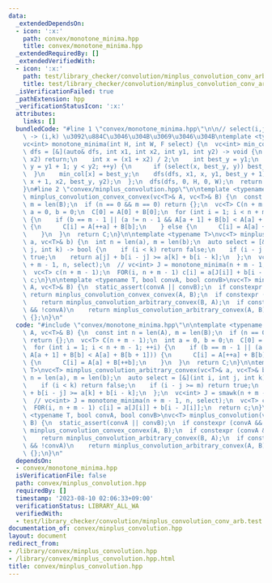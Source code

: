 ```yaml
---
data:
  _extendedDependsOn:
  - icon: ':x:'
    path: convex/monotone_minima.hpp
    title: convex/monotone_minima.hpp
  _extendedRequiredBy: []
  _extendedVerifiedWith:
  - icon: ':x:'
    path: test/library_checker/convolution/minplus_convolution_conv_arb.test.cpp
    title: test/library_checker/convolution/minplus_convolution_conv_arb.test.cpp
  _isVerificationFailed: true
  _pathExtension: hpp
  _verificationStatusIcon: ':x:'
  attributes:
    links: []
  bundledCode: "#line 1 \"convex/monotone_minima.hpp\"\n\n// select(i,j,k) : (i,j)\
    \ -> (i,k) \u3092\u884C\u3046\u304B\u3069\u3046\u304B\ntemplate <typename F>\n\
    vc<int> monotone_minima(int H, int W, F select) {\n  vc<int> min_col(H);\n  auto\
    \ dfs = [&](auto& dfs, int x1, int x2, int y1, int y2) -> void {\n    if (x1 ==\
    \ x2) return;\n    int x = (x1 + x2) / 2;\n    int best_y = y1;\n    for (int\
    \ y = y1 + 1; y < y2; ++y) {\n      if (select(x, best_y, y)) best_y = y;\n  \
    \  }\n    min_col[x] = best_y;\n    dfs(dfs, x1, x, y1, best_y + 1);\n    dfs(dfs,\
    \ x + 1, x2, best_y, y2);\n  };\n  dfs(dfs, 0, H, 0, W);\n  return min_col;\n\
    }\n#line 2 \"convex/minplus_convolution.hpp\"\n\ntemplate <typename T>\nvc<T>\
    \ minplus_convolution_convex_convex(vc<T>& A, vc<T>& B) {\n  const int n = len(A),\
    \ m = len(B);\n  if (n == 0 && m == 0) return {};\n  vc<T> C(n + m - 1);\n  int\
    \ a = 0, b = 0;\n  C[0] = A[0] + B[0];\n  for (int i = 1; i < n + m - 1; ++i)\
    \ {\n    if (b == m - 1 || (a != n - 1 && A[a + 1] + B[b] < A[a] + B[b + 1]))\
    \ {\n      C[i] = A[++a] + B[b];\n    } else {\n      C[i] = A[a] + B[++b];\n\
    \    }\n  }\n  return C;\n}\n\ntemplate <typename T>\nvc<T> minplus_convolution_arbitrary_convex(vc<T>&\
    \ a, vc<T>& b) {\n  int n = len(a), m = len(b);\n  auto select = [&](int i, int\
    \ j, int k) -> bool {\n    if (i < k) return false;\n    if (i - j >= m) return\
    \ true;\n    return a[j] + b[i - j] >= a[k] + b[i - k];\n  };\n  vc<int> J = smawk(n\
    \ + m - 1, n, select);\n  // vc<int> J = monotone_minima(n + m - 1, n, select);\n\
    \  vc<T> c(n + m - 1);\n  FOR(i, n + m - 1) c[i] = a[J[i]] + b[i - J[i]];\n  return\
    \ c;\n}\n\ntemplate <typename T, bool convA, bool convB>\nvc<T> minplus_convolution(vc<T>&\
    \ A, vc<T>& B) {\n  static_assert(convA || convB);\n  if constexpr (convA && convB)\
    \ return minplus_convolution_convex_convex(A, B);\n  if constexpr (convA && !convB)\n\
    \    return minplus_convolution_arbitrary_convex(B, A);\n  if constexpr (convB\
    \ && !convA)\n    return minplus_convolution_arbitrary_convex(A, B);\n  return\
    \ {};\n}\n"
  code: "#include \"convex/monotone_minima.hpp\"\n\ntemplate <typename T>\nvc<T> minplus_convolution_convex_convex(vc<T>&\
    \ A, vc<T>& B) {\n  const int n = len(A), m = len(B);\n  if (n == 0 && m == 0)\
    \ return {};\n  vc<T> C(n + m - 1);\n  int a = 0, b = 0;\n  C[0] = A[0] + B[0];\n\
    \  for (int i = 1; i < n + m - 1; ++i) {\n    if (b == m - 1 || (a != n - 1 &&\
    \ A[a + 1] + B[b] < A[a] + B[b + 1])) {\n      C[i] = A[++a] + B[b];\n    } else\
    \ {\n      C[i] = A[a] + B[++b];\n    }\n  }\n  return C;\n}\n\ntemplate <typename\
    \ T>\nvc<T> minplus_convolution_arbitrary_convex(vc<T>& a, vc<T>& b) {\n  int\
    \ n = len(a), m = len(b);\n  auto select = [&](int i, int j, int k) -> bool {\n\
    \    if (i < k) return false;\n    if (i - j >= m) return true;\n    return a[j]\
    \ + b[i - j] >= a[k] + b[i - k];\n  };\n  vc<int> J = smawk(n + m - 1, n, select);\n\
    \  // vc<int> J = monotone_minima(n + m - 1, n, select);\n  vc<T> c(n + m - 1);\n\
    \  FOR(i, n + m - 1) c[i] = a[J[i]] + b[i - J[i]];\n  return c;\n}\n\ntemplate\
    \ <typename T, bool convA, bool convB>\nvc<T> minplus_convolution(vc<T>& A, vc<T>&\
    \ B) {\n  static_assert(convA || convB);\n  if constexpr (convA && convB) return\
    \ minplus_convolution_convex_convex(A, B);\n  if constexpr (convA && !convB)\n\
    \    return minplus_convolution_arbitrary_convex(B, A);\n  if constexpr (convB\
    \ && !convA)\n    return minplus_convolution_arbitrary_convex(A, B);\n  return\
    \ {};\n}\n"
  dependsOn:
  - convex/monotone_minima.hpp
  isVerificationFile: false
  path: convex/minplus_convolution.hpp
  requiredBy: []
  timestamp: '2023-08-10 02:06:33+09:00'
  verificationStatus: LIBRARY_ALL_WA
  verifiedWith:
  - test/library_checker/convolution/minplus_convolution_conv_arb.test.cpp
documentation_of: convex/minplus_convolution.hpp
layout: document
redirect_from:
- /library/convex/minplus_convolution.hpp
- /library/convex/minplus_convolution.hpp.html
title: convex/minplus_convolution.hpp
---
```

